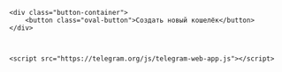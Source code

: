 <!DOCTYPE html>
<html lang="en">
<head>
    <meta charset="UTF-8">
    <title>Title</title>
    <link rel="stylesheet" href="style.css">
</head>
<body>


    <div class="button-container">
        <button class="oval-button">Создать новый кошелёк</button>
    </div>



    <script src="https://telegram.org/js/telegram-web-app.js"></script>
</body>
</html>
